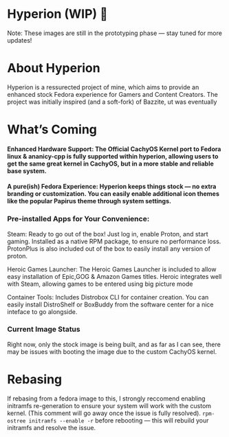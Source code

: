 
# Hyperion (WIP) 🚀
Note: These images are still in the prototyping phase — stay tuned for more updates!

# About Hyperion
Hyperion is a ressurected project of mine, which aims to provide an enhanced stock Fedora experience for Gamers and Content Creators. The project was initially inspired (and a soft-fork) of Bazzite, ut was eventually 

# What’s Coming
#### Enhanced Hardware Support: The Official CachyOS Kernel port to Fedora linux & ananicy-cpp is fully supported within hyperion, allowing users to get the same great kernel in CachyOS, but in a more stable and reliable base system.

#### A pure(ish) Fedora Experience: Hyperion keeps things stock — no extra branding or customization. You can easily enable additional icon themes like the popular Papirus theme through system settings.

### Pre-installed Apps for Your Convenience:

Steam: Ready to go out of the box! Just log in, enable Proton, and start gaming. Installed as a native RPM package, to ensure no performance loss. ProtonPlus is also included out of the box to easily install any version of proton.

Heroic Games Launcher: The Heroic Games Launcher is included to allow easy installation of Epic,GOG & Amazon Games titles. Heroic integrates well with Steam, allowing games to be entered using big picture mode 

Container Tools: Includes Distrobox CLI for container creation. You can easily install DistroShelf or BoxBuddy from the software center for a nice inteface to go alongside. 



### Current Image Status
Right now, only the stock image is being built, and as far as I can see, there may be issues with booting the image due to the custom CachyOS kernel. 

# Rebasing
If rebasing from a fedora image to this, I strongly reccomend enabling initramfs re-generation to ensure your system will work with the custom kernel. (This comment will go away once the issue is fully resolved).
`rpm-ostree initramfs --enable -r`
before rebooting — this will rebuild your initramfs and resolve the issue.
